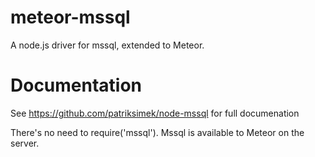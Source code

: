 # meteor-mssql
A node.js driver for mssql, extended to Meteor.

# Documentation

See https://github.com/patriksimek/node-mssql for full documenation

There's no need to require('mssql'). Mssql is available to Meteor on the server.
